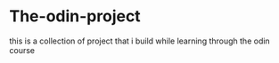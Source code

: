 # The-odin-project
this is a collection of project that i build
while learning through the odin course
